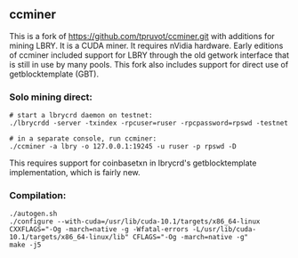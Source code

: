 ## ccminer

This is a fork of https://github.com/tpruvot/ccminer.git with additions for mining LBRY. It is a CUDA miner. It requires nVidia hardware. 
Early editions of ccminer included support for LBRY through the old getwork interface that is still in use by many pools. This fork also includes support for direct use of getblocktemplate (GBT).


### Solo mining direct: 
```
# start a lbrycrd daemon on testnet:
./lbrycrdd -server -txindex -rpcuser=ruser -rpcpassword=rpswd -testnet

# in a separate console, run ccminer:
./ccminer -a lbry -o 127.0.0.1:19245 -u ruser -p rpswd -D

```
This requires support for coinbasetxn in lbrycrd's getblocktemplate implementation, which is fairly new. 

### Compilation:
```
./autogen.sh
./configure --with-cuda=/usr/lib/cuda-10.1/targets/x86_64-linux CXXFLAGS="-Og -march=native -g -Wfatal-errors -L/usr/lib/cuda-10.1/targets/x86_64-linux/lib" CFLAGS="-Og -march=native -g"
make -j5
```
